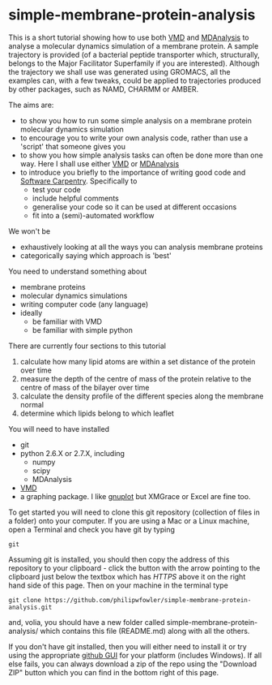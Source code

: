 # simple-membrane-protein-analysis

This is a short tutorial showing how to use both [VMD](http://www.ks.uiuc.edu/Research/vmd/) and [MDAnalysis](https://code.google.com/p/mdanalysis/) to analyse a molecular dynamics simulation of a membrane protein. A sample trajectory is provided (of a bacterial peptide transporter which, structurally, belongs to the Major Facilitator Superfamily if you are interested). Although the trajectory we shall use was generated using GROMACS, all the examples can, with a few tweaks, could be applied to trajectories produced by other packages, such as NAMD, CHARMM or AMBER.

The aims are:
- to show you how to run some simple analysis on a membrane protein molecular dynamics simulation
- to encourage you to write your own analysis code, rather than use a 'script' that someone gives you 
- to show you how simple analysis tasks can often be done more than one way. Here I shall use either [VMD](http://www.ks.uiuc.edu/Research/vmd/) or [MDAnalysis](https://code.google.com/p/mdanalysis/)
- to introduce you briefly to the importance of writing good code and [Software Carpentry](http://software-carpentry.org/index.html). Specifically to
    - test your code
    - include helpful comments
    - generalise your code so it can be used at different occasions
    - fit into a (semi)-automated workflow

We won't be
- exhaustively looking at all the ways you can analysis membrane proteins
- categorically saying which approach is 'best'

You need to understand something about
- membrane proteins
- molecular dynamics simulations
- writing computer code (any language)
- ideally 
	- be familiar with VMD
	- be familiar with simple python


There are currently four sections to this tutorial
1. calculate how many lipid atoms are within a set distance of the protein over time
2. measure the depth of the centre of mass of the protein relative to the centre of mass of the bilayer over time
3. calculate the density profile of the different species along the membrane normal
4. determine which lipids belong to which leaflet

You will need to have installed
- git
- python 2.6.X or 2.7.X, including
    - numpy
    - scipy
    - MDAnalysis
- [VMD](http://www.ks.uiuc.edu/Research/vmd/)
- a graphing package. I like [gnuplot](http://gnuplot.sourceforge.net) but XMGrace or Excel are fine too.

To get started you will need to clone this git repository (collection of files in a folder) onto your computer. If you are using a Mac or a Linux machine, open a Terminal and check you have git by typing

    git

Assuming git is installed, you should then copy the address of this repository to your clipboard - click the button with the arrow pointing to the clipboard just below the textbox which has *HTTPS* above it on the right hand side of this page. Then on your machine in the terminal type

    git clone https://github.com/philipwfowler/simple-membrane-protein-analysis.git
    
and, volia, you should have a new folder called simple-membrane-protein-analysis/ which contains this file (README.md) along with all the others. 

If you don't have git installed, then you will either need to install it or  try using the appropriate [github GUI](http://git-scm.com/downloads/guis) for your platform (includes Windows). If all else fails, you can always download a zip of the repo using the "Download ZIP" button which you can find in the bottom right of this page.

